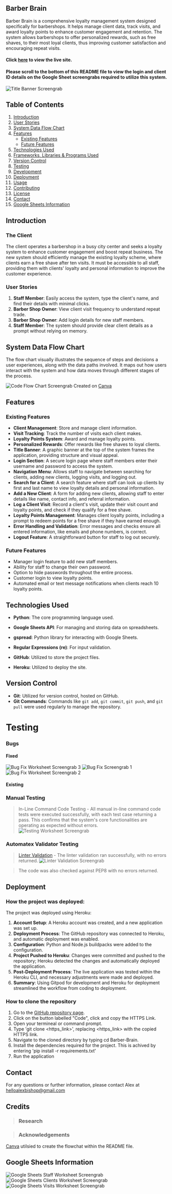 ## Barber Brain

Barber Brain is a comprehensive loyalty management system designed specifically for barbershops. It helps manage client data, track visits, and award loyalty points to enhance customer engagement and retention. The system allows barbershops to offer personalized rewards, such as free shaves, to their most loyal clients, thus improving customer satisfaction and encouraging repeat visits.

#### Click [here](https://barber-brain-7aba89f189d5.herokuapp.com/) to view the live site.
#### Please scroll to the bottom of this README file to view the login and client ID details on the Google Sheet screengrabs required to utilize this system.

![Title Banner Screengrab](assets/images/barber_title.png)

## Table of Contents
1. [Introduction](#introduction)
2. [User Stories](#user-stories)
3. [System Data Flow Chart](#system-data-flow-chart)
4. [Features](#features)
   - [Existing Features](#existing-features)
   - [Future Features](#future-features)
5. [Technologies Used](#technologies-used)
6. [Frameworks, Libraries & Programs Used](#frameworks-libraries--programs-used)
7. [Version Control](#version-control)
8. [Testing](#testing)
9. [Development](#development)
10. [Deployment](#deployment)
11. [Usage](#usage)
12. [Contributing](#contributing)
13. [License](#license)
14. [Contact](#contact)
15. [Google Sheets Information](#google-sheets-information)

## Introduction

### The Client

The client operates a barbershop in a busy city center and seeks a loyalty system to enhance customer engagement and boost repeat business. The new system should efficiently manage the existing loyalty scheme, where clients earn a free shave after ten visits. It must be accessible to all staff, providing them with clients' loyalty and personal information to improve the customer experience.

### User Stories

1. **Staff Member**: Easily access the system, type the client's name, and find their details with minimal clicks.
2. **Barber Shop Owner**: View client visit frequency to understand repeat trade.
3. **Barber Shop Owner**: Add login details for new staff members.
4. **Staff Member**: The system should provide clear client details as a prompt without relying on memory.

## System Data Flow Chart

The flow chart visually illustrates the sequence of steps and decisions a user experiences, along with the data paths involved. It maps out how users interact with the system and how data moves through different stages of the process.

![Code Flow Chart Screengrab](assets/images/barber_flow_chart.png)
Created on [Canva](https://www.canva.com/)

## Features

### Existing Features

- **Client Management**: Store and manage client information.
- **Visit Tracking**: Track the number of visits each client makes.
- **Loyalty Points System**: Award and manage loyalty points.
- **Personalized Rewards**: Offer rewards like free shaves to loyal clients.
- **Title Banner**: A graphic banner at the top of the system frames the application, providing structure and visual appeal.
- **Login Section**: A secure login page where staff members enter their username and password to access the system.
- **Navigation Menu**: Allows staff to navigate between searching for clients, adding new clients, logging visits, and logging out.
- **Search for a Client**: A search feature where staff can look up clients by first and last name to view loyalty details and personal information.
- **Add a New Client**: A form for adding new clients, allowing staff to enter details like name, contact info, and referral information.
- **Log a Client Visit**: Record a client's visit, update their visit count and loyalty points, and check if they qualify for a free shave.
- **Loyalty Points Management**: Manages client loyalty points, including a prompt to redeem points for a free shave if they have earned enough.
- **Error Handling and Validation**: Error messages and checks ensure all entered information, like emails and phone numbers, is correct.
- **Logout Feature**: A straightforward button for staff to log out securely.

### Future Features

- Manager login feature to add new staff members.
- Ability for staff to change their own password.
- Option to hide passwords throughout the entire process.
- Customer login to view loyalty points.
- Automated email or text message notifications when clients reach 10 loyalty points.

## Technologies Used

- **Python**: The core programming language used.
- **Google Sheets API**: For managing and storing data on spreadsheets.
- **gspread**: Python library for interacting with Google Sheets.
- **Regular Expressions (re)**: For input validation.

- **GitHub**: Utilized to store the project files.
- **Heroku**: Utilized to deploy the site.

## Version Control

- **Git**: Utilized for version control, hosted on GitHub.
- **Git Commands**: Commands like `git add`, `git commit`, `git push`, and `git pull` were used regularly to manage the repository.

# Testing

### Bugs

#### Fixed

![Bug Fix Worksheet Screengrab 3](assets/images/barber_bug_3.png)
![Bug Fix Screengrab 1](assets/images/barber_bug_1.png)
![Bug Fix Worksheet Screengrab 2](assets/images/barber_bug_2.png)

#### Existing 


### Manual Testing

> In-Line Command Code Testing - All manual in-line command code tests were executed successfully, with each test case returning a pass. This confirms that the system's core functionalities are operating as expected without errors.
![Testing Worksheet Screengrab](assets/images/barber_testing_worksheet.png)

### Automatex Validator Testing

> [Linter Validation](https://pep8ci.herokuapp.com/#) - The linter validation ran successfully, with no errors returned. 
![Linter Validation Screengrab](assets/images/barber_linter_screenshot.png)

> The code was also checked against PEP8 with no errors returned.


## Deployment

### How the project was deployed:

The project was deployed using Heroku:

1. **Account Setup**: A Heroku account was created, and a new application was set up.
2. **Deployment Process**: The GitHub repository was connected to Heroku, and automatic deployment was enabled.
3. **Configuration**: Python and Node.js buildpacks were added to the configuration.
4. **Project Pushed to Heroku**: Changes were committed and pushed to the repository; Heroku detected the changes and automatically deployed the application.
5. **Post-Deployment Process**: The live application was tested within the Heroku CLI, and necessary adjustments were made and deployed.
6. **Summary**: Using Gitpod for development and Heroku for deployment streamlined the workflow from coding to deployment.

### How to clone the repository

1. Go to the [GitHub repository page](https://github.com/AlexBishopCode/Barber-Brain).
2. Click on the button labelled "Code", click and copy the HTTPS Link.
3. Open your termineal or command prompt.
4. Type 'git clone <https_link>', replacing <https_link> with the copied HTTPS link.
5. Navigate to the cloned directory by typing cd Barber-Brain.
5. Install the dependencies required for the project. This is achived by entering 'pip install -r requirements.txt'
6. Run the application

## Contact

For any questions or further information, please contact Alex at helloalexbishop@gmail.com

## Credits 

>### Research

>### Acknowledgements

[Canva](https://www.canva.com/) utilsied to create the flowchat within the README file.

## Google Sheets Information

![Google Sheets Staff Worksheet Screengrab](assets/images/barber_gspread_staff.png)
![Google Sheets Clients Worksheet Screengrab](assets/images/barber_gspread_clients.png)
![Google Sheets Visits Worksheet Screengrab](assets/images/barber_gspread_visits.png)